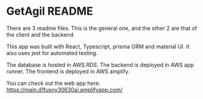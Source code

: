 # GetAgil README

There are 3 readme files. This is the general one, and the other 2 are that of the client and the backend.

This app was built with React, Typescript, prisma ORM and material UI. It also uses jest for automated testing.

The database is hosted in AWS RDS.
The backend is deployed in AWS app runner.
The frontend is deployed in AWS amplify.

You can check out the web app here: https://main.d1fusny30630ai.amplifyapp.com/
